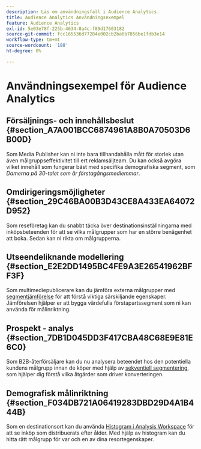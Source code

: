 ```yaml
---
description: Läs om användningsfall i Audience Analytics.
title: Audience Analytics Användningsexempel
feature: Audience Analytics
exl-id: 5e03e78f-225b-4634-8a4c-f89d17603182
source-git-commit: fcc165536d77284e002cb2ba6b7856be1fdb3e14
workflow-type: tm+mt
source-wordcount: '188'
ht-degree: 0%

---
```


# Användningsexempel för Audience Analytics

## Försäljnings- och innehållsbeslut {#section_A7A001BCC6874961A8B0A70503D6B00D}

Som Media Publisher kan ni inte bara tillhandahålla mått för storlek utan även målgruppseffektivitet till ert reklamsäljteam. Du kan också avgöra vilket innehåll som fungerar bäst med specifika demografiska segment, som *Damerna på 30-talet som är förstagångsmedlemmar*.

## Omdirigeringsmöjligheter {#section_29C46BA00B3D43CE8A433EA64072D952}

Som reseföretag kan du snabbt täcka över destinationsinställningarna med inköpsbeteenden för att se vilka målgrupper som har en större benägenhet att boka. Sedan kan ni rikta om målgrupperna.

## Utseendeliknande modellering {#section_E2E2DD1495BC4FE9A3E26541962BFF3F}

Som multimediepublicerare kan du jämföra externa målgrupper med [segmentjämförelse](/help/analyze/analysis-workspace/c-panels/c-segment-comparison/segment-comparison.md) för att förstå viktiga särskiljande egenskaper. Jämförelsen hjälper er att bygga värdefulla förstapartssegment som ni kan använda för målinriktning.

## Prospekt - analys {#section_7DB1D045DD3F417CBA48C68E9E81E6C0}

Som B2B-återförsäljare kan du nu analysera beteendet hos den potentiella kundens målgrupp innan de köper med hjälp av [sekventiell segmentering](/help/components/segmentation/segmentation-workflow/seg-sequential-build.md), som hjälper dig förstå vilka åtgärder som driver konverteringen.

## Demografisk målinriktning {#section_F034DB721A06419283DBD29D4A1B444B}

Som en destinationsort kan du använda [Histogram i Analysis Workspace](/help/analyze/analysis-workspace/visualizations/histogram.md) för att se inköp som distribuerats efter ålder. Med hjälp av histogram kan du hitta rätt målgrupp för var och en av dina resortegenskaper.
